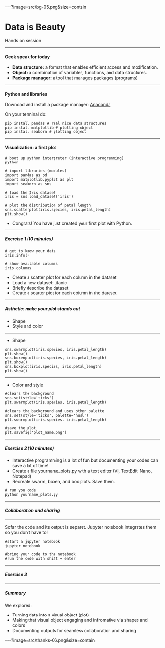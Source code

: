 ---?image=src/bg-05.png&size=contain
# Data is Beauty

Hands on session

---
####  Geek speak for today
- **Data structure:**  a format that enables efficient access and modification.
- **Object:** a combination of variables, functions, and data structures.
- **Package manager:** a tool that manages packages (programs).

---

#### Python and libraries
Downoad and install a package manager: [Anaconda](https://www.anaconda.com/download/)



On your terminal do:
```
pip install pandas # real nice data structures
pip install matplotlib # plotting object
pip install seaborn # plotting object
```

---

#### Visualization: a first plot

```
# boot up python interpreter (interactive programming)
python

# import libraries (modules)
import pandas as pd 
import matplotlib.pyplot as plt 
import seaborn as sns 

# load the Iris dataset
iris = sns.load_dataset('iris')

# plot the distribution of petal length
sns.scatterplot(iris.species, iris.petal_length)
plt.show()

```

- Congrats! You have just created your first plot with Python.

---
##### Exercise 1 (10 minutes)

```
# get to know your data
iris.info()

# show available columns
iris.columns

```
- Create a scatter plot for each column in the dataset
- Load a new dataset: titanic 
- Briefly describe the dataset
- Create a scatter plot for each column in the dataset

---
##### Asthetic: make your plot stands out

* Shape
* Style and color

---

* Shape

```
sns.swarmplot(iris.species, iris.petal_length)
plt.show()
sns.boxenplot(iris.species, iris.petal_length)
plt.show()
sns.boxplot(iris.species, iris.petal_length)
plt.show()
```

---
* Color and style

```
#clears the background
sns.set(style='ticks') 
plt.swarmplot(iris.species, iris.petal_length)

#clears the background and uses other palette
sns.set(style='ticks', palette='husl') 
plt.swarmplot(iris.species, iris.petal_length)

#save the plot
plt.savefig('plot_name.png')

```

---
##### Exercise 2 (10 minutes)
- Interactive programming is a lot of fun but documenting your codes can save a lot of time!
- Create a file yourname_plots.py with a text editor (Vi, TextEdit, Nano, Notepad)
- Recreate swarm, boxen, and box plots. Save them.

```
# run you code
python yourname_plots.py
```
---
##### Collaboration and sharing

---
Sofar the code and its output is separet. Jupyter notebook integrates them so you don't have to!

```
#start a jupyter notebook
jupyter notebook

#bring your code to the notebook
#run the code with shift + enter
```

---
##### Exercise 3


---
##### Summary
We explored: 
* Turning data into a visual object (plot)
* Making that visual object engaging and infromative via shapes and colors
* Documenting outputs for seamless collaboration and sharing

---?image=src/thanks-06.png&size=contain



